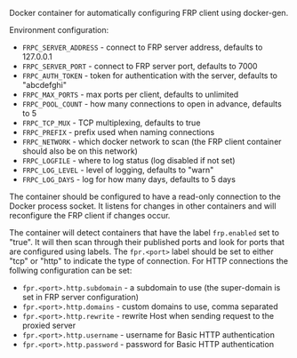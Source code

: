 Docker container for automatically configuring FRP client using docker-gen.

Environment configuration:

 * `FRPC_SERVER_ADDRESS` - connect to FRP server address, defaults to 127.0.0.1
 * `FRPC_SERVER_PORT` - connect to FRP server port, defaults to 7000
 * `FRPC_AUTH_TOKEN` - token for authentication with the server, defaults to "abcdefghi"
 * `FRPC_MAX_PORTS` - max ports per client, defaults to unlimited
 * `FRPC_POOL_COUNT` - how many connections to open in advance, defaults to 5
 * `FRPC_TCP_MUX` - TCP multiplexing, defaults to true
 * `FRPC_PREFIX` - prefix used when naming connections
 * `FRPC_NETWORK` - which docker network to scan (the FRP client container should also be on this network)
 * `FRPC_LOGFILE` - where to log status (log disabled if not set)
 * `FRPC_LOG_LEVEL` - level of logging, defaults to "warn"
 * `FRPC_LOG_DAYS` - log for how many days, defaults to 5 days

The container should be configured to have a read-only connection to the Docker process socket. It listens for changes in
other containers and will reconfigure the FRP client if changes occur.

The container will detect containers that have the label `frp.enabled` set to "true". It will then scan through their published ports and look for ports that are configured using labels.
The `fpr.<port>` label should be set to either "tcp" or "http" to indicate the type of connection. For HTTP connections the follwing configuration can be set:

 * `fpr.<port>.http.subdomain` - a subdomain to use (the super-domain is set in FRP server configuration)
 * `fpr.<port>.http.domains` - custom domains to use, comma separated
 * `fpr.<port>.http.rewrite` - rewrite Host when sending request to the proxied server
 * `fpr.<port>.http.username` - username for Basic HTTP authentication
 * `fpr.<port>.http.password` - password for Basic HTTP authentication

